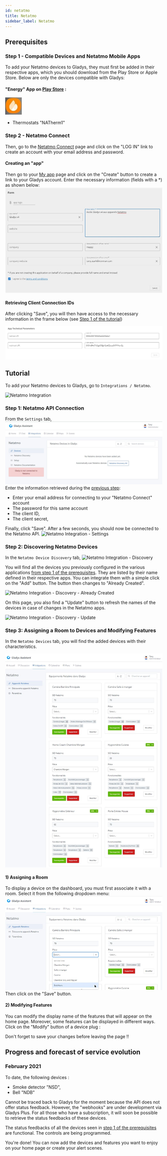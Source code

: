 ```yaml
---
id: netatmo
title: Netatmo
sidebar_label: Netatmo
---
```


## Prerequisites

### Step 1 - Compatible Devices and Netatmo Mobile Apps

To add your Netatmo devices to Gladys, they must first be added in their respective apps, which you should download from the Play Store or Apple Store.
Below are only the devices compatible with Gladys:

#### "Energy" App on [Play Store](https://play.google.com/store/apps/details?id=com.netatmo.thermostat) : 
![Configure an app 1](../../static/img/docs/en/configuration/netatmo/netatmo-application-energy.jpg)
- Thermostats "NATherm1"

### Step 2 - Netatmo Connect

Then, go to the [Netatmo Connect](https://dev.netatmo.com/) page and click on the "LOG IN" link to create an account with your email address and password.

#### Creating an "app"

Then go to your [My app](https://dev.netatmo.com/apps/) page and click on the "Create" button to create a link to your Gladys account. Enter the necessary information (fields with a \*) as shown below:
![Configure an API 1](../../static/img/docs/en/configuration/netatmo/netatmo-connect-1.jpg)

#### Retrieving Client Connection IDs

After clicking "Save", you will then have access to the necessary information in the frame below (see [Step 1 of the tutorial](/en/docs/integrations/netatmo#step-1--netatmo-api-connection))

![Configure an API 2](../../static/img/docs/en/configuration/netatmo/netatmo-connect-2.jpg)

## Tutorial

To add your Netatmo devices to Gladys, go to `Integrations / Netatmo`.

![Netatmo Integration](../../static/img/docs/en/configuration/netatmo/netatmo-integrations.jpg)

### Step 1: Netatmo API Connection

From the `Settings` tab,
![Netatmo Integration - To Settings](../../static/img/docs/en/configuration/netatmo/netatmo-integrations-vers-parametre.jpg)
Enter the information retrieved during the [previous step](/en/docs/netatmo#integrations/step-2---netatmo-connect):

- Enter your email address for connecting to your "Netatmo Connect" account
- The password for this same account
- The client ID,
- The client secret,

Finally, click "Save".
After a few seconds, you should now be connected to the Netatmo API.
![Netatmo Integration - Settings](../../static/img/docs/en/configuration/netatmo/netatmo-integrations-parametre.jpg)

### Step 2: Discovering Netatmo Devices

In the `Netatmo Device Discovery` tab,
![Netatmo Integration - Discovery](../../static/img/docs/en/configuration/netatmo/netatmo-integrations-decouverte-appareils.jpg)

You will find all the devices you previously configured in the various applications [from step 1 of the prerequisites](/en/docs/integrations/netatmo#step-1---compatible-devices-and-netatmo-mobile-apps). They are listed by their name defined in their respective apps. You can integrate them with a simple click on the "Add" button. The button then changes to "Already Created".

![Netatmo Integration - Discovery - Already Created](../../static/img/docs/en/configuration/netatmo/netatmo-integrations-decouverte-appareils-deja-cree.jpg)

On this page, you also find a "Update" button to refresh the names of the devices in case of changes in the Netatmo apps.

![Netatmo Integration - Discovery - Update](../../static/img/docs/en/configuration/netatmo/netatmo-integrations-decouverte-appareils-mettre-a-jour.jpg)

### Step 3: Assigning a Room to Devices and Modifying Features

In the `Netatmo Devices` tab, you will find the added devices with their characteristics.

![Netatmo Integration - Netatmo Devices](../../static/img/docs/en/configuration/netatmo/netatmo-integrations-appareils-netatmo.jpg)

#### 1) Assigning a Room

To display a device on the dashboard, you must first associate it with a room. Select it from the following dropdown menu:
![Netatmo Integration - Netatmo Devices - Select Room](../../static/img/docs/en/configuration/netatmo/netatmo-integrations-appareils-netatmo-selection-piece.jpg)
Then click on the "Save" button.

#### 2) Modifying Features

You can modify the display name of the features that will appear on the home page. Moreover, some features can be displayed in different ways. Click on the "Modify" button of a device plug :

  Don't forget to save your changes before leaving the page !!

## Progress and forecast of service evolution

### February 2021

To date, the following devices :
- Smoke detector "NSD",
- Bell "NDB"

Cannot be traced back to Gladys for the moment because the API does not offer status feedback. However, the "webhooks" are under development via Gladys Plus. For all those who have a subscription, it will soon be possible to retrieve the status feedbacks of these devices.

The status feedbacks of all the devices seen in [step 1 of the prerequisites](/en/docs/integrations/netatmo#step-1---compatible-devices-and-mobile-applications-netatmo) are functional. The controls are being programmed.

You're done! You can now add the devices and features you want to enjoy on your home page or create your alert scenes.




